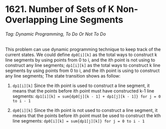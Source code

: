 # 1621. Number of Sets of K Non-Overlapping Line Segments

###### Tag: Dynamic Programming, To Do Or Not To Do


This problem can use dynamic programming technique to keep track of the current states. We could define `dp0[i][k]` as the total ways to construct k line segments by using points
from 0 to i, and the ith point is not using to construct any line segments; `dp1[i][k]` as the total ways to construct k line segments by using points
from 0 to i, and the ith point is using to construct any line segments; The state transition shows as follow:


1. `dp1[i][k]`
  Since the ith point is used to construct a line segment, it means that the points before ith point must have constructed k-1 line segments:
  `dp1[i][k] = sum{dp0[j][k - 1] + dp1[j][k - 1]} for j = 0 to i - 1`


2. `dp0[i][k]`
  Since the ith point is not used to construct a line segment, it means that the points before ith point must be used to construct the kth line segments:
  `dp0[i][k] = sum{dp1[j][k]} for j = 0 to i - 1`

